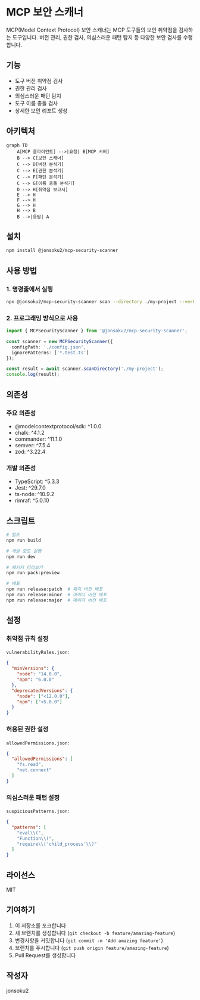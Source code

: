# MCP 보안 스캐너

MCP(Model Context Protocol) 보안 스캐너는 MCP 도구들의 보안 취약점을 검사하는 도구입니다. 버전 관리, 권한 검사, 의심스러운 패턴 탐지 등 다양한 보안 검사를 수행합니다.

## 기능

- 도구 버전 취약점 검사
- 권한 관리 검사
- 의심스러운 패턴 탐지
- 도구 이름 충돌 검사
- 상세한 보안 리포트 생성

## 아키텍처

```mermaid
graph TD
    A[MCP 클라이언트] -->|요청| B[MCP 서버]
    B --> C[보안 스캐너]
    C --> D[버전 분석기]
    C --> E[권한 분석기]
    C --> F[패턴 분석기]
    C --> G[이름 충돌 분석기]
    D --> H[취약점 보고서]
    E --> H
    F --> H
    G --> H
    H --> B
    B -->|응답| A
```

## 설치

```bash
npm install @jonsoku2/mcp-security-scanner
```

## 사용 방법

### 1. 명령줄에서 실행

```bash
npx @jonsoku2/mcp-security-scanner scan --directory ./my-project --verbose
```

### 2. 프로그래밍 방식으로 사용

```typescript
import { MCPSecurityScanner } from '@jonsoku2/mcp-security-scanner';

const scanner = new MCPSecurityScanner({
  configPath: './config.json',
  ignorePatterns: ['*.test.ts']
});

const result = await scanner.scanDirectory('./my-project');
console.log(result);
```

## 의존성

### 주요 의존성
- @modelcontextprotocol/sdk: ^1.0.0
- chalk: ^4.1.2
- commander: ^11.1.0
- semver: ^7.5.4
- zod: ^3.22.4

### 개발 의존성
- TypeScript: ^5.3.3
- Jest: ^29.7.0
- ts-node: ^10.9.2
- rimraf: ^5.0.10

## 스크립트

```bash
# 빌드
npm run build

# 개발 모드 실행
npm run dev

# 패키지 미리보기
npm run pack:preview

# 배포
npm run release:patch  # 패치 버전 배포
npm run release:minor  # 마이너 버전 배포
npm run release:major  # 메이저 버전 배포
```

## 설정

### 취약점 규칙 설정

`vulnerabilityRules.json`:
```json
{
  "minVersions": {
    "node": "14.0.0",
    "npm": "6.0.0"
  },
  "deprecatedVersions": {
    "node": ["<12.0.0"],
    "npm": ["<5.0.0"]
  }
}
```

### 허용된 권한 설정

`allowedPermissions.json`:
```json
{
  "allowedPermissions": [
    "fs.read",
    "net.connect"
  ]
}
```

### 의심스러운 패턴 설정

`suspiciousPatterns.json`:
```json
{
  "patterns": [
    "eval\\(",
    "Function\\(",
    "require\\('child_process'\\)"
  ]
}
```

## 라이선스

MIT

## 기여하기

1. 이 저장소를 포크합니다
2. 새 브랜치를 생성합니다 (`git checkout -b feature/amazing-feature`)
3. 변경사항을 커밋합니다 (`git commit -m 'Add amazing feature'`)
4. 브랜치를 푸시합니다 (`git push origin feature/amazing-feature`)
5. Pull Request를 생성합니다

## 작성자

jonsoku2 